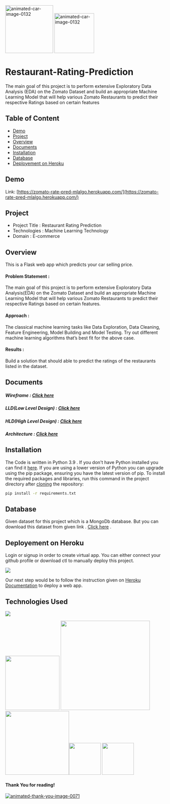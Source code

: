 <img src="https://redballoon.in/wp-content/uploads/2020/07/online-food-ordering-system-website.gif" height = "150px" border="0" alt="animated-car-image-0132" />
<img src="http://www.pngimagesfree.com/LOGO/Z/Zomato/Zomato-Logo-PNG-HD-Transparent.png" height = "125px" border="0" alt="animated-car-image-0132" /> 
 


# Restaurant-Rating-Prediction
The main goal of this project is to perform extensive Exploratory  Data Analysis (EDA) on the Zomato Dataset and build an appropriate Machine Learning  Model that will help various Zomato Restaurants to predict their respective Ratings  based on certain features

## Table of Content
  * [Demo](#demo)
  * [Project](#project)
  * [Overview](#overview)
  * [Documents](#documents)
  * [Installation](#installation)
  * [Database](#database)
  * [Deployement on Heroku](#deployement-on-heroku)

## Demo
Link: [https://zomato-rate-pred-mlalgo.herokuapp.com/](https://zomato-rate-pred-mlalgo.herokuapp.com/)

## Project
* Project Title : Restaurant Rating Prediction
* Technologies : Machine Learning Technology
* Domain : E-commerce

## Overview
This is a Flask web app which predicts your car selling price.



#### Problem Statement :
The main goal of this project is to perform extensive Exploratory Data Analysis(EDA) on
the Zomato Dataset and build an appropriate Machine Learning Model that will help
various Zomato Restaurants to predict their respective Ratings based on certain
features.
#### Approach :
The classical machine learning tasks like Data Exploration, Data Cleaning,
Feature Engineering, Model Building and Model Testing. Try out different machine
learning algorithms that’s best fit for the above case.
#### Results :
Build a solution that should able to predict the ratings of the
restaurants listed in the dataset.

## Documents 
##### Wireframe : [Click here](https://drive.google.com/file/d/189MsxGMq1X4U0FW19g0Sg52LWRqdqnkC/view?usp=sharing)
##### LLD(Low Level Design) : [Click here](https://docs.google.com/document/d/1Ayiy2L-zHoN83dwLpTf5DuAnWgkQWzFR/edit?usp=sharing&ouid=110781653824929502451&rtpof=true&sd=true)
##### HLD(High Level Design) : [Click here](https://docs.google.com/document/d/16dwfZISkOnKNbQcu0b4xWvw6a4M9EqkR/edit?usp=sharing&ouid=110781653824929502451&rtpof=true&sd=true)
##### Architecture : [Click here](https://docs.google.com/document/d/1Xl6kfP1Yjb3jzpAdDSWefFiY08EqSK0q/edit?usp=sharing&ouid=110781653824929502451&rtpof=true&sd=true)


## Installation
The Code is written in Python 3.9 . If you don't have Python installed you can find it [here](https://www.python.org/downloads/). If you are using a lower version of Python you can upgrade using the pip package, ensuring you have the latest version of pip. To install the required packages and libraries, run this command in the project directory after [cloning](https://www.howtogeek.com/451360/how-to-clone-a-github-repository/) the repository:
```bash
pip install -r requirements.txt
```

## Database 
Given dataset for this project which is a MongoDb database. But you can download this dataset from given link . [Click here](https://www.kaggle.com/himanshupoddar/zomato-bangalore-restaurants/download) .




## Deployement on Heroku
Login or signup in order to create virtual app. You can either connect your github profile or download ctl to manually deploy this project.

[![](https://i.imgur.com/dKmlpqX.png)](https://heroku.com)

Our next step would be to follow the instruction given on [Heroku Documentation](https://devcenter.heroku.com/articles/getting-started-with-python) to deploy a web app.

## Technologies Used

![](https://forthebadge.com/images/badges/made-with-python.svg)



[<img target="_blank" src="https://cdn.freebiesupply.com/logos/thumbs/2x/django-community-logo.png" width=170>](https://www.djangoproject.com/) [<img target="_blank" src="https://number1.co.za/wp-content/uploads/2017/10/gunicorn_logo-300x85.png" width=280>](https://gunicorn.org) [<img target="_blank" src="https://scikit-learn.org/stable/_static/scikit-learn-logo-small.png" width=200>](https://scikit-learn.org/stable/)[<img target="_blank" src="https://cdn-icons-png.flaticon.com/512/1051/1051277.png" width=100>](https://developer.mozilla.org/en-US/docs/Web/HTML) [<img target="_blank" src="https://www.opc-router.de/wp-content/uploads/2021/03/mongodb_thumbnail.png" width=100>](https://www.mongodb.com/)

#### Thank You for reading!
<a href="https://www.animatedimages.org/cat-thank-you-466.htm"><img src="https://www.animatedimages.org/data/media/466/animated-thank-you-image-0071.gif" border="0" alt="animated-thank-you-image-0071" /></a>
